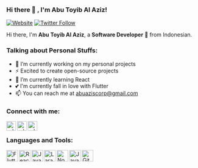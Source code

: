### Hi there 👋 , I'm Abu Toyib Al Aziz!

[![Website](https://img.shields.io/website?label=My_Portofolio&style=for-the-badge&url=https%3A%2F%2Fbelajar-next-reza.vercel.app)](https://abuazis.github.io/personal/)
[![Twitter Follow](https://img.shields.io/twitter/follow/abuzaio?color=1DA1F2&logo=twitter&style=for-the-badge)](https://twitter.com/abuzaio/)
    
Hi there, I'm **Abu Toyib Al Aziz**, a **Software Developer** 🚀 from Indonesian.

### Talking about Personal Stuffs:
  - 🔭 I’m currently working on my personal projects
  - ⚡ Excited to create open-source projects
  - 🌱 I’m currently learning React
  - 💕 I'm currently fall in love with Flutter
  - 📫 You can reach me at <a href="mailto:abuaziscorp@gmail.com">abuaziscorp@gmail.com</a>

  
### Connect with me:

<p>
    <a href="https://abuazis.github.io/personal" target="blank"><img align="left" alt="udoyhasan.com" height="25px" src="https://raw.githubusercontent.com/udoyhasan/udoyhasan/main/social/web.png" /></a>
    <a href="https://twitter.com/abuzaio" target="blank"><img align="left" alt="udoyhasan | Twitter" height="25px" src="https://raw.githubusercontent.com/udoyhasan/udoyhasan/main/social/twitter.png" /></a>
    <a href="https://linkedin.com/in/abuazis" target="blank"><img align="left" alt="udoyhasan | LinkedIn" height="25px" src="https://raw.githubusercontent.com/udoyhasan/udoyhasan/main/social/linkedin.png" /></a>
</p>

<br />

### Languages and Tools:

<img align="left" alt="Flutter" height="30px" src="https://cdn.worldvectorlogo.com/logos/flutter-logo.svg" />
<img align="left" alt="React" height="30px" src="https://www.ruhidesain.com/wp-content/uploads/2018/04/react.svg" />
<img align="left" alt="JavaScript" height="30px" src="https://raw.githubusercontent.com/udoyhasan/udoyhasan/main/icons/js.png" />
<img align="left" alt="Laravel" height="30px" src="https://raw.githubusercontent.com/udoyhasan/udoyhasan/main/icons/laravel.png" />
<img align="left" alt="Node" height="30px" src="https://www.pikpng.com/pngl/b/430-4309640_js-logo-nodejs-logo-clipart.png" />
<img align="left" alt="Java" height="30px" src="https://logos-download.com/wp-content/uploads/2016/10/Java_logo_icon.png" />
<img align="left" alt="Git" height="30px" src="https://raw.githubusercontent.com/udoyhasan/udoyhasan/main/icons/git.png" />  
